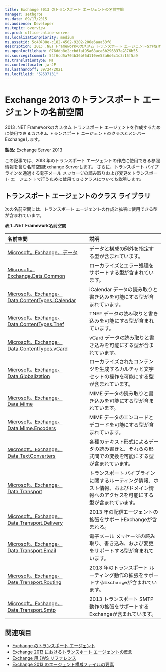 ```yaml
---
title: Exchange 2013 のトランスポート エージェントの名前空間
manager: sethgros
ms.date: 09/17/2015
ms.audience: Developer
ms.topic: overview
ms.prod: office-online-server
ms.localizationpriority: medium
ms.assetid: 5c40788e-c182-4502-9202-206e6aaa53f8
description: 2013 .NET Frameworkのカスタム トランスポート エージェントを作成するために使用できるカスタム トランスポート エージェントのクラスとメンバー Exchangeします。
ms.openlocfilehash: 076ddb8e2ccbdfa195a68aca6b296337a2876b55
ms.sourcegitcommit: 54f6cd5a704b36b76d110ee53a6d6c1c3e15f5a9
ms.translationtype: MT
ms.contentlocale: ja-JP
ms.lasthandoff: 09/24/2021
ms.locfileid: "59537131"
---
```

# <a name="transport-agent-namespaces-in-exchange-2013"></a>Exchange 2013 のトランスポート エージェントの名前空間

2013 .NET Frameworkのカスタム トランスポート エージェントを作成するために使用できるカスタム トランスポート エージェントのクラスとメンバー Exchangeします。
  
**製品:** Exchange Server 2013 
  
この記事では、2013 年のトランスポート エージェントの作成に使用できる参照情報を含む名前空間Exchange Serverします。 さらに、トランスポート パイプラインを通過する電子メール メッセージの読み取りおよび変更をトランスポート エージェントで行うために使用できるクラスについても説明します。
  
## <a name="transport-agent-class-library"></a>トランスポート エージェントのクラス ライブラリ

次の名前空間には、トランスポート エージェントの作成と拡張に使用できる型が含まれています。

**表 1..NET Framework名前空間**

|**名前空間**|**説明**|
|:-----|:-----|
|[Microsoft。Exchange。データ](https://msdn.microsoft.com/library/Microsoft.Exchange.Data.aspx) <br/> |データと構成の例外を指定する型が含まれています。  <br/> |
|[Microsoft。Exchange.Data.Common](https://msdn.microsoft.com/library/Microsoft.Exchange.Data.Common.aspx) <br/> |ローカライズとエラー処理をサポートする型が含まれています。  <br/> |
|[Microsoft。Exchange。Data.ContentTypes.iCalendar](https://msdn.microsoft.com/library/Microsoft.Exchange.Data.ContentTypes.iCalendar.aspx) <br/> |iCalendar データの読み取りと書き込みを可能にする型が含まれています。  <br/> |
|[Microsoft。Exchange。Data.ContentTypes.Tnef](https://msdn.microsoft.com/library/Microsoft.Exchange.Data.ContentTypes.Tnef.aspx) <br/> |TNEF データの読み取りと書き込みを可能にする型が含まれています。  <br/> |
|[Microsoft。Exchange。Data.ContentTypes.vCard](https://msdn.microsoft.com/library/Microsoft.Exchange.Data.ContentTypes.vCard.aspx) <br/> |vCard データの読み取りと書き込みを可能にする型が含まれています。  <br/> |
|[Microsoft。Exchange。Data.Globalization](https://msdn.microsoft.com/library/Microsoft.Exchange.Data.Globalization.aspx) <br/> |ローカライズされたコンテンツを生成するカルチャと文字セットの操作を可能にする型が含まれています。  <br/> |
|[Microsoft。Exchange。Data.Mime](https://msdn.microsoft.com/library/Microsoft.Exchange.Data.Mime.aspx) <br/> |MIME データの読み取りと書き込みを可能にする型が含まれています。  <br/> |
|[Microsoft。Exchange。Data.Mime.Encoders](https://msdn.microsoft.com/library/Microsoft.Exchange.Data.Mime.Encoders.aspx) <br/> |MIME データのエンコードとデコードを可能にする型が含まれています。  <br/> |
|[Microsoft。Exchange。Data.TextConverters](https://msdn.microsoft.com/library/Microsoft.Exchange.Data.TextConverters.aspx) <br/> |各種のテキスト形式によるデータの読み書きと、それらの形式間での変換を可能にする型が含まれています。  <br/> |
|[Microsoft。Exchange。Data.Transport](https://msdn.microsoft.com/library/Microsoft.Exchange.Data.Transport.aspx) <br/> |トランスポート パイプラインに関するルーティング情報、ホスト情報、およびドメイン情報へのアクセスを可能にする型が含まれています。  <br/> |
|[Microsoft。Exchange。Data.Transport.Delivery](https://msdn.microsoft.com/library/Microsoft.Exchange.Data.Transport.Delivery.aspx) <br/> |2013 年の配信エージェントの拡張をサポートExchangeが含まれる。  <br/> |
|[Microsoft。Exchange。Data.Transport.Email](https://msdn.microsoft.com/library/Microsoft.Exchange.Data.Transport.Email.aspx) <br/> |電子メール メッセージの読み取り、書き込み、および変更をサポートする型が含まれています。  <br/> |
|[Microsoft。Exchange。Data.Transport.Routing](https://msdn.microsoft.com/library/Microsoft.Exchange.Data.Transport.Routing.aspx) <br/> |2013 年のトランスポート ルーティング動作の拡張をサポートするExchangeが含まれています。  <br/> |
|[Microsoft。Exchange。Data.Transport.Smtp](https://msdn.microsoft.com/library/Microsoft.Exchange.Data.Transport.Smtp.aspx) <br/> |2013 トランスポート SMTP 動作の拡張をサポートするExchangeが含まれています。  <br/> |
   
## <a name="see-also"></a>関連項目

- [Exchange のトランスポート エージェント](transport-agents-in-exchange-2013.md)   
- [Exchange 2013 におけるトランスポート エージェントの概念](transport-agent-concepts-in-exchange-2013.md) 
- 
  [Exchange 用 EWS リファレンス](https://msdn.microsoft.com/library/6eddd052-f59f-45b4-b846-7e53d4d7eb16%28Office.15%29.aspx)
- [Exchange 2013 のエージェント構成ファイルの要素](agents-configuration-file-elements-for-exchange-2013.md)
    

